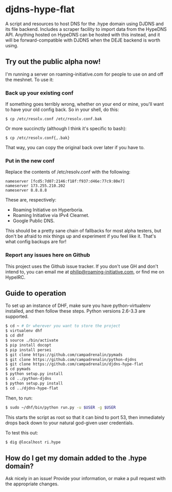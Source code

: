 djdns-hype-flat
===============

A script and resources to host DNS for the .hype domain using DJDNS and its
file backend. Includes a scraper facility to import data from the HypeDNS API.
Anything hosted on HypeDNS can be hosted with this instead, and it will be
forward-compatible with DJDNS when the DEJE backend is worth using.

## Try out the public alpha now!

I'm running a server on roaming-initiative.com for people to use on and off the meshnet. To use it:

### Back up your existing conf

If something goes terribly wrong, whether on your end or mine, you'll want to have your old config back. So in your shell, do this:

    $ cp /etc/resolv.conf /etc/resolv.conf.bak

Or more succinctly (although I think it's specific to bash):

    $ cp /etc/resolv.conf{,.bak}

That way, you can copy the original back over later if you have to.

### Put in the new conf

Replace the contents of /etc/resolv.conf with the following:

    nameserver [fcd5:7d07:2146:f18f:f937:d46e:77c9:80e7]
    nameserver 173.255.210.202
    nameserver 8.8.8.8

These are, respectively:

 * Roaming Initiative on Hyperboria.
 * Roaming Initiative via IPv4 Clearnet.
 * Google Public DNS.

This should be a pretty sane chain of fallbacks for most alpha testers, but don't be afraid to mix things up and experiment if you feel like it. That's what config backups are for!

### Report any issues here on Github

This project uses the Github issue tracker. If you don't use GH and don't intend to, you can email me at philip@roaming-initiative.com, or find me on HypeIRC.

## Guide to operation

To set up an instance of DHF, make sure you have python-virtualenv installed,
and then follow these steps. Python versions 2.6-3.3 are supported.

```bash
$ cd ~ # Or wherever you want to store the project
$ virtualenv dhf
$ cd dhf
$ source ./bin/activate
$ pip install docopt
$ pip install persei
$ git clone https://github.com/campadrenalin/pymads
$ git clone https://github.com/campadrenalin/python-djdns
$ git clone https://github.com/campadrenalin/djdns-hype-flat
$ cd pymads
$ python setup.py install
$ cd ../python-djdns
$ python setup.py install
$ cd ../djdns-hype-flat
```

Then, to run:
```bash
$ sudo ~/dhf/bin/python run.py -u $USER -g $USER
```

This starts the script as root so that it can bind to port 53, then immediately
drops back down to your natural god-given user credentials.

To test this out:

```bash
$ dig @localhost ri.hype
```

## How do I get my domain added to the .hype domain?

Ask nicely in an issue! Provide your information, or make a pull request with
the appropriate changes.
